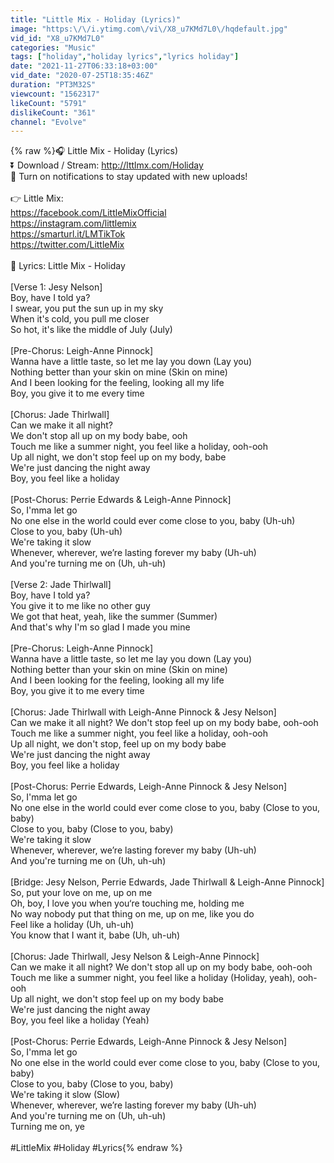 ```yaml
---
title: "Little Mix - Holiday (Lyrics)"
image: "https:\/\/i.ytimg.com\/vi\/X8_u7KMd7L0\/hqdefault.jpg"
vid_id: "X8_u7KMd7L0"
categories: "Music"
tags: ["holiday","holiday lyrics","lyrics holiday"]
date: "2021-11-27T06:33:18+03:00"
vid_date: "2020-07-25T18:35:46Z"
duration: "PT3M32S"
viewcount: "1562317"
likeCount: "5791"
dislikeCount: "361"
channel: "Evolve"
---
```

{% raw %}🎧 Little Mix - Holiday (Lyrics)<br />⏬ Download / Stream: <a rel="nofollow" target="blank" href="http://lttlmx.com/Holiday">http://lttlmx.com/Holiday</a><br />🔔 Turn on notifications to stay updated with new uploads!<br /> <br />‪👉 Little Mix:‬<br />‪<a rel="nofollow" target="blank" href="https://facebook.com/LittleMixOfficial">https://facebook.com/LittleMixOfficial</a><br />‪<a rel="nofollow" target="blank" href="https://instagram.com/littlemix">https://instagram.com/littlemix</a><br /><a rel="nofollow" target="blank" href="https://smarturl.it/LMTikTok">https://smarturl.it/LMTikTok</a><br />‪<a rel="nofollow" target="blank" href="https://twitter.com/LittleMix‬">https://twitter.com/LittleMix‬</a><br /><br />🎤 Lyrics: Little Mix - Holiday <br /><br />[Verse 1: Jesy Nelson]<br />Boy, have I told ya?<br />I swear, you put the sun up in my sky<br />When it's cold, you pull me closer<br />So hot, it's like the middle of July (July)<br /><br />[Pre-Chorus: Leigh-Anne Pinnock]<br />Wanna have a little taste, so let me lay you down (Lay you)<br />Nothing better than your skin on mine (Skin on mine)<br />And I been looking for the feeling, looking all my life<br />Boy, you give it to me every time<br /><br />[Chorus: Jade Thirlwall]<br />Can we make it all night?<br />We don't stop all up on my body babe, ooh<br />Touch me like a summer night, you feel like a holiday, ooh-ooh<br />Up all night, we don't stop feel up on my body, babe<br />We're just dancing the night away<br />Boy, you feel like a holiday<br /><br />[Post-Chorus: Perrie Edwards &amp; Leigh-Anne Pinnock]<br />So, I'mma let go<br />No one else in the world could ever come close to you, baby (Uh-uh)<br />Close to you, baby (Uh-uh)<br />We're taking it slow<br />Whenever, wherever, we’re lasting forever my baby (Uh-uh)<br />And you're turning me on (Uh, uh-uh)<br /><br />[Verse 2: Jade Thirlwall]<br />Boy, have I told ya?<br />You give it to me like no other guy<br />We got that heat, yeah, like the summer (Summer)<br />And that's why I'm so glad I made you mine<br /><br />[Pre-Chorus: Leigh-Anne Pinnock]<br />Wanna have a little taste, so let me lay you down (Lay you)<br />Nothing better than your skin on mine (Skin on mine)<br />And I been looking for the feeling, looking all my life<br />Boy, you give it to me every time<br /><br />[Chorus: Jade Thirlwall with Leigh-Anne Pinnock &amp; Jesy Nelson]<br />Can we make it all night? We don't stop feel up on my body babe, ooh-ooh<br />Touch me like a summer night, you feel like a holiday, ooh-ooh<br />Up all night, we don't stop, feel up on my body babe<br />We're just dancing the night away<br />Boy, you feel like a holiday<br /><br />[Post-Chorus: Perrie Edwards, Leigh-Anne Pinnock &amp; Jesy Nelson]<br />So, I'mma let go<br />No one else in the world could ever come close to you, baby (Close to you, baby)<br />Close to you, baby (Close to you, baby)<br />We're taking it slow<br />Whenever, wherever, we’re lasting forever my baby (Uh-uh)<br />And you're turning me on (Uh, uh-uh)<br /><br />[Bridge: Jesy Nelson, Perrie Edwards, Jade Thirlwall &amp; Leigh-Anne Pinnock]<br />So, put your love on me, up on me<br />Oh, boy, I love you when you‘re touching me, holding me<br />No way nobody put that thing on me, up on me, like you do<br />Feel like a holiday (Uh, uh-uh)<br />You know that I want it, babe (Uh, uh-uh)<br /><br />[Chorus: Jade Thirlwall, Jesy Nelson &amp; Leigh-Anne Pinnock]<br />Can we make it all night? We don't stop all up on my body babe, ooh-ooh<br />Touch me like a summer night, you feel like a holiday (Holiday, yeah), ooh-ooh<br />Up all night, we don't stop feel up on my body babe<br />We're just dancing the night away<br />Boy, you feel like a holiday (Yeah)<br /><br />[Post-Chorus: Perrie Edwards, Leigh-Anne Pinnock &amp; Jesy Nelson]<br />So, I'mma let go<br />No one else in the world could ever come close to you, baby (Close to you, baby)<br />Close to you, baby (Close to you, baby)<br />We're taking it slow (Slow)<br />Whenever, wherever, we’re lasting forever my baby (Uh-uh)<br />And you're turning me on (Uh, uh-uh)<br />Turning me on, ye<br /><br />#LittleMix #Holiday  #Lyrics{% endraw %}
